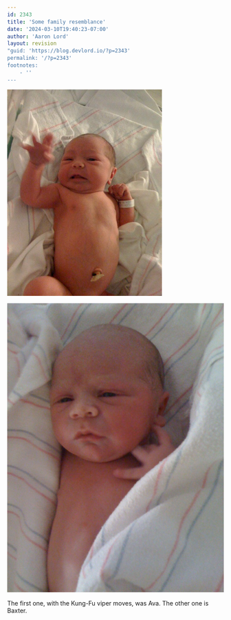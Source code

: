 ```yaml
---
id: 2343
title: 'Some family resemblance'
date: '2024-03-10T19:40:23-07:00'
author: 'Aaron Lord'
layout: revision
"guid: 'https://blog.devlord.io/?p=2343'
permalink: '/?p=2343'
footnotes:
    - ''
---
```


<p class="mobile-photo"><a href="/assets/img/2011/10/image1-737422.jpg"><img src="/assets/img/2011/10/image1-737422.jpg?w=225" border="0" alt="" /></a></p><p class="mobile-photo"><a href="/assets/img/2011/10/img_0980-739313.jpg"><img src="/assets/img/2011/10/img_0980-739313.jpg?w=225" border="0" alt="" /></a></p>The first one, with the Kung-Fu viper moves, was Ava. The other one is  <br>Baxter.<div class="blogger-post-footer"><img width='1' height='1' src="/some-family-resemblance/"' /></div>